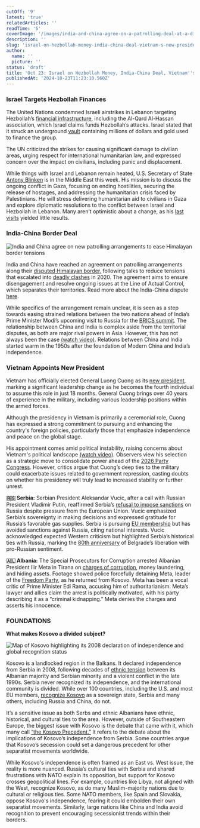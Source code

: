 ```yaml
---
cutOff: '9'
latest: 'true'
relatedArticles: ''
readTime: '5'
coverImage: '/images/india-and-china-agree-on-a-patrolling-deal-at-a-disputed-border-g1OT.webp'
description: ''
slug: 'israel-on-hezbollah-money-india-china-deal-vietnam-s-new-president'
author:
  name: ''
  picture: ''
status: 'draft'
title: 'Oct 23: Israel on Hezbollah Money, India-China Deal, Vietnam''s New President'
publishedAt: '2024-10-23T11:23:10.560Z'
---
```


### Israel Targets Hezbollah Finances

The United Nations condemned Israeli airstrikes in Lebanon targeting Hezbollah’s [financial infrastructure](https://www.dw.com/en/un-condemns-damage-from-israeli-strikes-in-beirut/live-70548957), including the Al-Qard Al-Hassan association, which Israel claims funds Hezbollah’s attacks. Israel stated that it struck an underground [vault](https://www.scmp.com/news/world/middle-east/article/3283296/hezbollah-cash-vault-hit-israeli-army-says-it-seeks-degrade-movements-funding) containing millions of dollars and gold used to finance the group. 

The UN criticized the strikes for causing significant damage to civilian areas, urging respect for international humanitarian law, and expressed concern over the impact on civilians, including panic and displacement.

While things with Israel and Lebanon remain heated, U.S. Secretary of State [Antony Blinken](https://www.middleeastmonitor.com/20241021-blinken-heading-to-israel-other-countries-in-middle-east-this-week-state-department/) is in the Middle East this week. His mission is to discuss the ongoing conflict in Gaza, focusing on ending hostilities, securing the release of hostages, and addressing the humanitarian crisis faced by Palestinians. He will stress delivering humanitarian aid to civilians in Gaza and explore diplomatic resolutions to the conflict between Israel and Hezbollah in Lebanon. Many aren’t optimistic about a change, as his [last visits](https://apnews.com/article/blinken-israel-gaza-a022fea284a40272e65f3ba7752eb9fb) yielded little results. 

### India-China Border Deal

![India and China agree on new patrolling arrangements to ease Himalayan border tensions](/images/india-and-china-agree-on-a-patrolling-deal-at-a-disputed-border-Y2MT.webp)

India and China have reached an agreement on patrolling arrangements along their [disputed Himalayan border,](https://apnews.com/article/india-china-ladakh-border-standoff-c7c5fcf61b2378428842207b52b547c3) following talks to reduce tensions that escalated into [deadly clashes](https://www.bbc.com/news/world-asia-china-54067400) in 2020. The agreement aims to ensure disengagement and resolve ongoing issues at the Line of Actual Control, which separates their territories. Read more about the India-China dispute [here](https://www.bbc.com/news/world-asia-53062484).

While specifics of the arrangement remain unclear, it is seen as a step towards easing strained relations between the two nations ahead of India’s Prime Minister Modi’s upcoming visit to Russia for the [BRICS summit](https://www.geopolitics.world/archives/brics-summit-moldova-votes-yes-israel-documents-leaked). The relationship between China and India is complex aside from the territorial disputes, as both are major rival powers in Asia. However, this has not always been the case [(watch video)](https://www.youtube.com/watch?v=yeXzB53Xu08). Relations between China and India started warm in the 1950s after the foundation of Modern China and India’s independence. 

### Vietnam Appoints New President

Vietnam has officially elected General Luong Cuong as its [new president](https://edition.cnn.com/2024/10/21/asia/vietnam-new-president-luong-cuong-intl-hnk/index.html), marking a significant leadership change as he becomes the fourth individual to assume this role in just 18 months. General Cuong brings over 40 years of experience in the military, including various leadership positions within the armed forces. 

Although the presidency in Vietnam is primarily a ceremonial role, Cuong has expressed a strong commitment to pursuing and enhancing the country's foreign policies, particularly those that emphasize independence and peace on the global stage.

His appointment comes amid political instability, raising concerns about Vietnam's political landscape [(watch video)](https://www.youtube.com/watch?v=aQ1Jhds2ayk). Observers view his selection as a strategic move to consolidate power ahead of the [2026 Party Congress](https://vietnamnews.vn/politics-laws/1665251/14th-national-party-congress-organising-sub-committee-convenes-2nd-meeting.html). However, critics argue that Cuong’s deep ties to the military could exacerbate issues related to government repression, casting doubts on whether his presidency will truly lead to increased stability or further unrest.

**🇷🇸 Serbia:** Serbian President Aleksandar Vucic, after a call with Russian President Vladimir Putin, reaffirmed Serbia’s [refusal to impose sanctions](https://apnews.com/article/russia-serbia-putin-vucic-05869fb76769f8bc42e6e7980c11b571) on Russia despite pressure from the European Union. Vucic emphasized Serbia’s sovereignty in making decisions and expressed gratitude for Russia’s favorable gas supplies. Serbia is pursuing [EU membership](https://neighbourhood-enlargement.ec.europa.eu/enlargement-policy/serbia_en) but has avoided sanctions against Russia, citing national interests. Vucic acknowledged expected Western criticism but highlighted Serbia’s historical ties with Russia, marking the [80th anniversary](https://n1info.rs/english/news/belgrade-marks-80th-anniversary-of-liberation-vucic-lays-wreath-putin-sends-message/) of Belgrade’s liberation with pro-Russian sentiment. 

**🇦🇱 Albania:** The Special Prosecutors for Corruption arrested Albanian President Ilir Meta in Tirana on [charges of corruption](https://www.euronews.com/my-europe/2024/10/22/albanian-ex-president-ilir-meta-arrested-for-alleged-corruption), money laundering, and hiding assets. Footage showed police forcefully detaining Meta, leader of the [Freedom Party](https://tirana.embassy.qa/en/republic-of-albania/political-system), as he returned from Kosovo. Meta has been a vocal critic of Prime Minister Edi Rama, accusing him of authoritarianism. Meta’s lawyer and allies claim the arrest is politically motivated, with his party describing it as a “criminal kidnapping.” Meta denies the charges and asserts his innocence.

### FOUNDATIONS

**What makes Kosovo a divided subject?**

![Map of Kosovo highlighting its 2008 declaration of independence and global recognition status](/images/kosovo-map-U2OD.webp)

Kosovo is a landlocked region in the Balkans. It declared independence from Serbia in 2008, following decades of [ethnic tension](https://www.bbc.com/news/62382069) between its Albanian majority and Serbian minority and a violent conflict in the late 1990s. Serbia never recognized its independence, and the international community is divided. While over 100 countries, including the U.S. and most EU members, [recognize Kosovo](https://www.aljazeera.com/news/2023/2/17/mapping-the-countries-that-recognise-kosovo-as-a-state-2) as a sovereign state, Serbia and many others, including Russia and China, do not. 

It’s a sensitive issue as both Serbs and ethnic Albanians have ethnic, historical, and cultural ties to the area. However,​​ outside of Southeastern Europe, the biggest issue with Kosovo is the debate that came with it, which many call [“the Kosovo Precedent.”](https://www.fletcherforum.org/home/2023/1/12/invoking-the-kosovo-precedent-can-we-dismiss-the-russian-argument) It refers to the debate about the implications of Kosovo’s independence from Serbia. Some countries argue that Kosovo’s secession could set a dangerous precedent for other separatist movements worldwide. 

While Kosovo's independence is often framed as an East vs. West issue, the reality is more nuanced. Russia’s cultural ties with Serbia and shared frustrations with NATO explain its opposition, but support for Kosovo crosses geopolitical lines. For example, countries like Libya, not aligned with the West, recognize Kosovo, as do many Muslim-majority nations due to cultural or religious ties. Some NATO members, like Spain and Slovakia, oppose Kosovo's independence, fearing it could embolden their own separatist movements. Similarly, large nations like China and India avoid recognition to prevent encouraging secessionist trends within their borders. 